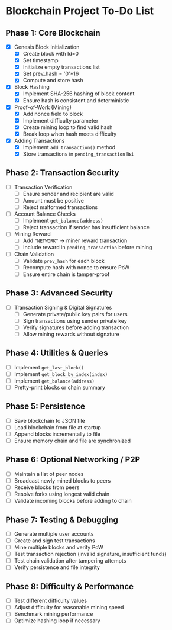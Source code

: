 # Blockchain Project To-Do List

## Phase 1: Core Blockchain
- [x] Genesis Block Initialization
  - [x] Create block with Id=0
  - [x] Set timestamp
  - [x] Initialize empty transactions list
  - [x] Set prev_hash = '0'*16
  - [x] Compute and store hash
- [x] Block Hashing
  - [x] Implement SHA-256 hashing of block content
  - [x] Ensure hash is consistent and deterministic
- [x] Proof-of-Work (Mining)
  - [x] Add nonce field to block
  - [x] Implement difficulty parameter
  - [x] Create mining loop to find valid hash
  - [x] Break loop when hash meets difficulty
- [x] Adding Transactions
  - [x] Implement `add_transaction()` method
  - [x] Store transactions in `pending_transaction` list

## Phase 2: Transaction Security
- [ ] Transaction Verification
  - [ ] Ensure sender and recipient are valid
  - [ ] Amount must be positive
  - [ ] Reject malformed transactions
- [ ] Account Balance Checks
  - [ ] Implement `get_balance(address)`
  - [ ] Reject transaction if sender has insufficient balance
- [ ] Mining Reward
  - [ ] Add `"NETWORK"` → miner reward transaction
  - [ ] Include reward in `pending_transaction` before mining
- [ ] Chain Validation
  - [ ] Validate `prev_hash` for each block
  - [ ] Recompute hash with nonce to ensure PoW
  - [ ] Ensure entire chain is tamper-proof

## Phase 3: Advanced Security
- [ ] Transaction Signing & Digital Signatures
  - [ ] Generate private/public key pairs for users
  - [ ] Sign transactions using sender private key
  - [ ] Verify signatures before adding transaction
  - [ ] Allow mining rewards without signature

## Phase 4: Utilities & Queries
- [ ] Implement `get_last_block()`
- [ ] Implement `get_block_by_index(index)`
- [ ] Implement `get_balance(address)`
- [ ] Pretty-print blocks or chain summary

## Phase 5: Persistence
- [ ] Save blockchain to JSON file
- [ ] Load blockchain from file at startup
- [ ] Append blocks incrementally to file
- [ ] Ensure memory chain and file are synchronized

## Phase 6: Optional Networking / P2P
- [ ] Maintain a list of peer nodes
- [ ] Broadcast newly mined blocks to peers
- [ ] Receive blocks from peers
- [ ] Resolve forks using longest valid chain
- [ ] Validate incoming blocks before adding to chain

## Phase 7: Testing & Debugging
- [ ] Generate multiple user accounts
- [ ] Create and sign test transactions
- [ ] Mine multiple blocks and verify PoW
- [ ] Test transaction rejection (invalid signature, insufficient funds)
- [ ] Test chain validation after tampering attempts
- [ ] Verify persistence and file integrity

## Phase 8: Difficulty & Performance
- [ ] Test different difficulty values
- [ ] Adjust difficulty for reasonable mining speed
- [ ] Benchmark mining performance
- [ ] Optimize hashing loop if necessary
